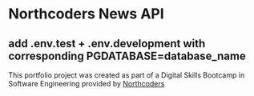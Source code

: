 # Northcoders News API
add .env.test + .env.development with corresponding PGDATABASE=database_name
--- 

This portfolio project was created as part of a Digital Skills Bootcamp in Software Engineering provided by [Northcoders](https://northcoders.com/)
